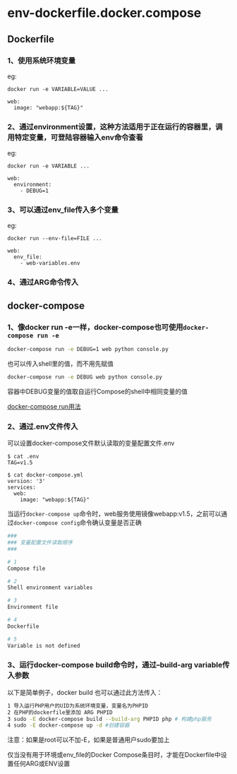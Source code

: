 # env-dockerfile.docker.compose

## Dockerfile

### 1、使用系统环境变量

eg:

`docker run -e VARIABLE=VALUE ...`

```text
web:
  image: "webapp:${TAG}"
```

### 2、通过environment设置，这种方法适用于正在运行的容器里，调用特定变量，可登陆容器输入env命令查看

eg:

`docker run -e VARIABLE ...`

```text
web:
  environment:
    - DEBUG=1
```

### 3、可以通过env\_file传入多个变量

eg:

`docker run --env-file=FILE ...`

```text
web:
  env_file:
    - web-variables.env
```

### 4、通过ARG命令传入

## docker-compose

### 1、像docker run -e一样，docker-compose也可使用`docker-compose run -e`

```bash
docker-compose run -e DEBUG=1 web python console.py
```

也可以传入shell里的值，而不用先赋值

```bash
docker-compose run -e DEBUG web python console.py
```

容器中DEBUG变量的值取自运行Compose的shell中相同变量的值

[docker-compose run用法](https://docs.docker.com/compose/reference/run/)

### 2、通过.env文件传入

可以设置docker-compose文件默认读取的变量配置文件.env

```text
$ cat .env
TAG=v1.5

$ cat docker-compose.yml
version: '3'
services:
  web:
    image: "webapp:${TAG}"
```

当运行`docker-compose up`命令时，web服务使用镜像webapp:v1.5，之前可以通过`docker-compose config`命令确认变量是否正确

```bash
###
### 变量配置文件读取顺序
###

# 1
Compose file

# 2
Shell environment variables

# 3
Environment file

# 4
Dockerfile

# 5
Variable is not defined
```

### 3、运行docker-compose build命令时，通过–build-arg variable传入参数

以下是简单例子，docker build 也可以通过此方法传入：

```bash
1 导入运行PHP用户的UID为系统环境变量，变量名为PHPID
2 在PHP的dockerfile里添加 ARG PHPID
3 sudo -E docker-compose build --build-arg PHPID php # 构建php服务
4 sudo -E docker-compose up -d #创建容器
```

注意：如果是root可以不加-E，如果是普通用户sudo要加上

仅当没有用于环境或env\_file的Docker Compose条目时，才能在Dockerfile中设置任何ARG或ENV设置


